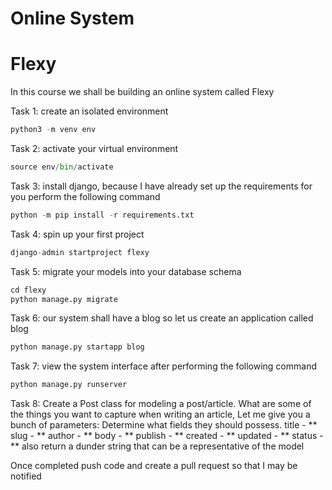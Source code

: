 # Online System
# Flexy
In this course we shall be building an online system called Flexy

Task 1:
create an isolated environment
```python
python3 -m venv env
```
Task 2:
activate your virtual environment
```python
source env/bin/activate
```

Task 3:
install django, because I have already set up the requirements for you
perform the following command
```python
python -m pip install -r requirements.txt
```

Task 4:
spin up your first project
```python
django-admin startproject flexy
```

Task 5:
migrate your models into your database schema
```python
cd flexy
python manage.py migrate 
```

Task 6:
our system shall have a blog so let us create an application called blog
```python
python manage.py startapp blog
```

Task 7:
view the system interface after performing the following command
```python
python manage.py runserver
```

Task 8:
Create a Post class for modeling a post/article.
What are some of the things you want to capture
when writing an article,
Let me give you a bunch of parameters:
Determine what fields they should possess.
title - **
slug - **
author - **
body - **
publish - **
created - **
updated - **
status - **
also return a dunder string that can be a representative of
the model

Once completed push code and create a pull request so that I may be notified